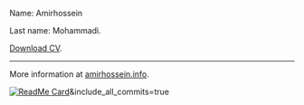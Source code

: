 Name: Amirhossein

Last name: Mohammadi.

[Download CV](https://github.com/BlackIQ/BlackIQ/raw/main/amirhossein-mohammadi-fa.pdf).

---

More information at [amirhossein.info](https://amirhossein.info).

[![ReadMe Card](https://github-readme-stats.vercel.app/api?username=BlackIQ&show_icons=true&count_private=true)](#)&include_all_commits=true

<!--  &include_all_commits=true -->

